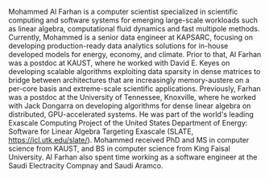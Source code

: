 Mohammed Al Farhan is a computer scientist specialized in scientific computing
and software systems for emerging large-scale workloads such as linear algebra,
computational fluid dynamics and fast multipole methods. Currently, Mohammed is
a senior data engineer at KAPSARC, focusing on developing production-ready data
analytics solutions for in-house developed models for energy, economy, and
climate. Prior to that, Al Farhan was a postdoc at KAUST, where he worked with
David E. Keyes on developing scalable algorithms exploiting data sparsity in
dense matrices to bridge between architectures that are increasingly
memory-austere on a per-core basis and extreme-scale scientific applications.
Previously, Farhan was a postdoc at the University of Tennessee, Knoxville,
where he worked with Jack Dongarra on developing algorithms for dense linear
algebra on distributed, GPU-accelerated systems. He was part of the world's
leading Exascale Computing Project of the United States Department of Energy:
Software for Linear Algebra Targeting Exascale (SLATE, https://icl.utk.edu/slate/).
Mohammed received PhD and MS in computer science from KAUST, and BS in computer
science from King Faisal University. Al Farhan also spent time working as a
software engineer at the Saudi Electracity Compnay and Saudi Aramco.
